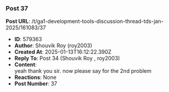 ### Post 37
**Post URL**: /t/ga1-development-tools-discussion-thread-tds-jan-2025/161083/37
- **ID**: 579363
- **Author**: Shouvik Roy  (roy2003)
- **Created At**: 2025-01-13T16:12:22.390Z
- **Reply To**: Post 34 (Shouvik Roy , roy2003)
- **Content**:  
  yeah thank you sir. now please say for the 2nd problem
- **Reactions**: None
- **Post Number**: 37

